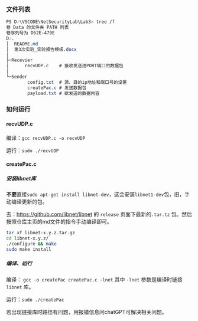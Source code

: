 ### 文件列表

```css
PS D:\VSCODE\NetSecurityLab\Lab3> tree /f
卷 Data 的文件夹 PATH 列表
卷序列号为 D62E-479E
D:.
│  README.md
│  第3次实验_实验报告模板.docx
│
├─Recevier
│      recvUDP.c	# 接收发送进PORT端口的数据包
│
└─Sender
        config.txt	# 源、目的ip地址和端口号的设置
        createPac.c	# 发送数据包
        payload.txt	# 欲发送的数据内容
```

### 如何运行

#### recvUDP.c

编译：`gcc recvUDP.c -o recvUDP` 

运行：`sudo ./recvUDP`

#### createPac.c

##### 安装libnet库

**不要**直接`sudo apt-get install libnet-dev`，这会安装`libnet1-dev`包，旧，手动编译更新的包。

去：https://github.com/libnet/libnet 的 `release` 页面下最新的`.tar.tz` 包。然后按照仓库主页的md文件的指令手动编译即可。

```bash
tar xf libnet-x.y.z.tar.gz
cd libnet-x.y.z/
./configure && make
sudo make install
```

##### 编译、运行

编译： `gcc -o createPac createPac.c -lnet`  其中 `-lnet` 参数是编译时链接 `libnet` 库。

运行：`sudo ./createPac`

若出现链接库时路径有问题，用报错信息问chatGPT可解决相关问题。